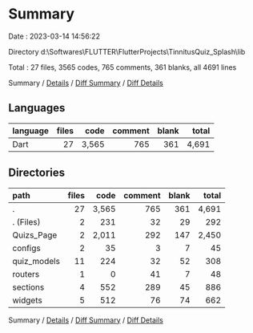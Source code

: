 # Summary

Date : 2023-03-14 14:56:22

Directory d:\\Softwares\\FLUTTER\\FlutterProjects\\TinnitusQuiz_Splash\\lib

Total : 27 files,  3565 codes, 765 comments, 361 blanks, all 4691 lines

Summary / [Details](details.md) / [Diff Summary](diff.md) / [Diff Details](diff-details.md)

## Languages
| language | files | code | comment | blank | total |
| :--- | ---: | ---: | ---: | ---: | ---: |
| Dart | 27 | 3,565 | 765 | 361 | 4,691 |

## Directories
| path | files | code | comment | blank | total |
| :--- | ---: | ---: | ---: | ---: | ---: |
| . | 27 | 3,565 | 765 | 361 | 4,691 |
| . (Files) | 2 | 231 | 32 | 29 | 292 |
| Quizs_Page | 2 | 2,011 | 292 | 147 | 2,450 |
| configs | 2 | 35 | 3 | 7 | 45 |
| quiz_models | 11 | 224 | 32 | 52 | 308 |
| routers | 1 | 0 | 41 | 7 | 48 |
| sections | 4 | 552 | 289 | 45 | 886 |
| widgets | 5 | 512 | 76 | 74 | 662 |

Summary / [Details](details.md) / [Diff Summary](diff.md) / [Diff Details](diff-details.md)